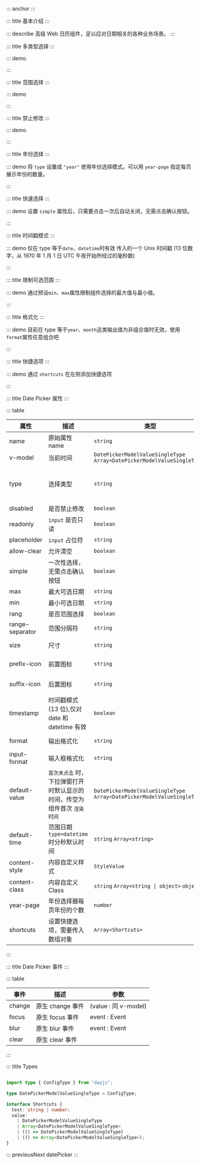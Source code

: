 ::: anchor
:::

::: title 基本介绍
:::

::: describe 高级 Web 日历组件，足以应对日期相关的各种业务场景。
:::

::: title 多类型选择
:::

::: demo

<template>
  <lay-form>
    <lay-form-item label="日期" mode="inline">
      <lay-date-picker v-model="endTime" placeholder="click me" allow-clear></lay-date-picker>
    </lay-form-item>
    <lay-form-item label="时间" mode="inline">
      <lay-date-picker type="time" v-model="endTime2" placeholder="click me" allow-clear></lay-date-picker>
    </lay-form-item>
    <lay-form-item label="日期时间" mode="inline">
      <lay-date-picker type="datetime" v-model="endTime3" placeholder="click me" allow-clear></lay-date-picker>
    </lay-form-item>
    <lay-form-item label="年份" mode="inline">
      <lay-date-picker type="year" v-model="endTime4" placeholder="click me" allow-clear></lay-date-picker>
    </lay-form-item>
    <lay-form-item label="月份" mode="inline">
      <lay-date-picker type="month" v-model="endTime5" placeholder="click me" allow-clear></lay-date-picker>
    </lay-form-item>
    <lay-form-item label="年份月份" mode="inline">
      <lay-date-picker type="yearmonth" v-model="endTime6" placeholder="click me" allow-clear></lay-date-picker>
    </lay-form-item>
  </lay-form>
</template>

<script setup>
import { ref, onMounted } from 'vue'

const endTime = ref(null);
const endTime2 = ref(null);
const endTime3 = ref(null);
const endTime4 = ref(null);
const endTime5 = ref(null);
const endTime6 = ref(null);
</script>

:::

::: title 范围选择
:::

::: demo

<template>
  <lay-form>
    <lay-form-item label="日期范围" :tips="`modelValue: ${rangeTime1}`">
      <lay-date-picker  v-model="rangeTime1" range :placeholder="['开始日期','结束日期']" :allow-clear="true"></lay-date-picker>
    </lay-form-item>
    <lay-form-item label="时间范围" :tips="`modelValue: ${rangeTime4}`">
      <lay-date-picker  v-model="rangeTime4" range type="time" :placeholder="['开始日期','结束日期']"></lay-date-picker>
    </lay-form-item>
    <lay-form-item label="时间日期范围" :tips="`modelValue: ${rangeTime2}`">
      <lay-date-picker  v-model="rangeTime2" range type="datetime" :placeholder="['开始日期','结束日期']"></lay-date-picker>
    </lay-form-item>
    <lay-form-item label=" " :tips="`modelValue: ${rangeTime5}，默认设置时间为 12:30:00`">
      <lay-date-picker v-model="rangeTime5" range :default-time="defaultTime1" type="datetime" :placeholder="['开始日期','结束日期']"></lay-date-picker>
    </lay-form-item>
    <lay-form-item label="年范围" :tips="`modelValue: ${rangeTime6}`">
      <lay-date-picker  v-model="rangeTime6" range type="year" :placeholder="['开始日期','结束日期']"></lay-date-picker>
    </lay-form-item>
    <lay-form-item label="月范围" :tips="`modelValue: ${rangeTime7}`">
      <lay-date-picker  v-model="rangeTime7" range type="month" :placeholder="['开始日期','结束日期']"></lay-date-picker>
    </lay-form-item>
    <lay-form-item label="年月范围" :tips="`modelValue: ${rangeTime3}`">
      <lay-date-picker  v-model="rangeTime3" range type="yearmonth" :placeholder="['开始日期','结束日期']"></lay-date-picker>
    </lay-form-item>
  </lay-form>
</template>

<script setup>
import { ref } from 'vue'
const rangeTime1 = ref([]);
const rangeTime2 = ref(['2001-01-01 01:01:00','2001-02-1 01:01:00']);
const rangeTime3 = ref(['2022-01-01','2023-02-1']);
const rangeTime4 = ref(['01:01:00', '03:03:03']);
const rangeTime5 = ref([]);
const rangeTime6 = ref([]);
const rangeTime7 = ref([]);

const defaultTime1 = '12:30:00'
</script>

:::

::: title 禁止修改
:::

::: demo

<template>
  <lay-date-picker disabled type="year" v-model="endTimeDisabled"></lay-date-picker>
</template>

<script setup>
import { ref } from 'vue'

const endTimeDisabled = ref("2022-03-04 17:35:00");
</script>

:::

::: title 年份选择
:::

::: demo 将 `type` 设置成 `"year"` 使用年份选择模式。可以用 `year-page` 指定每页展示年份的数量。

<template>
  <lay-space>
    <lay-date-picker type="year" v-model="endTimeYearRange"></lay-date-picker>
    <lay-date-picker type="year" v-model="endTimeYearRange" :year-page="32"></lay-date-picker>
  </lay-space>
</template>

<script setup>
import { ref } from 'vue'

const endTimeYearRange = ref("2022");
</script>

:::

::: title 快速选择
:::

::: demo 设置 `simple` 属性后，只需要点击一次后自动关闭，无需点击确认按钮。

<template>
  <lay-form>
    <lay-form-item label="日期" mode="inline">
      <lay-date-picker simple v-model="endTime" placeholder="click me" allow-clear></lay-date-picker>
    </lay-form-item>
    <lay-form-item label="日期 range" mode="inline">
      <lay-date-picker simple range v-model="endTimeRange" placeholder="click me" allow-clear></lay-date-picker>
    </lay-form-item>
    <lay-form-item label="年份" mode="inline">
      <lay-date-picker simple type="year" v-model="endTime4" placeholder="click me" allow-clear></lay-date-picker>
    </lay-form-item>
    <lay-form-item label="年份" mode="inline">
      <lay-date-picker simple type="year" range v-model="endTime4Range" placeholder="click me" allow-clear></lay-date-picker>
    </lay-form-item>
    <lay-form-item label="月份" mode="inline">
      <lay-date-picker simple type="month" v-model="endTime5" placeholder="click me" allow-clear></lay-date-picker>
    </lay-form-item>
    <lay-form-item label="月份" mode="inline">
      <lay-date-picker simple type="month" range v-model="endTime5Range" placeholder="click me" allow-clear></lay-date-picker>
    </lay-form-item>
    <lay-form-item label="年份月份" mode="inline">
      <lay-date-picker simple type="yearmonth" v-model="endTime6" placeholder="click me" allow-clear></lay-date-picker>
    </lay-form-item>
     <lay-form-item label="年份月份range" mode="inline">
      <lay-date-picker simple type="yearmonth" range v-model="endTime6Range" placeholder="click me" allow-clear></lay-date-picker>
    </lay-form-item>
  </lay-form>
</template>

<script setup>
import { ref } from 'vue'

const endTime = ref(null);
const endTimeRange = ref(null);
const endTime4 = ref(null);
const endTime4Range = ref(null);
const endTime5 = ref(null);
const endTime5Range = ref(null);
const endTime6 = ref(null);
const endTime6Range = ref(null);
</script>

:::

::: title 时间戳模式
:::

::: demo 仅在 type 等于`date`、`datetime`时有效 传入的一个 Unix 时间戳 (13 位数字，从 1970 年 1 月 1 日 UTC 午夜开始所经过的毫秒数)

<template>
  <lay-space direction="vertical">
    <lay-space>
      <lay-date-picker v-model="timestamp1" timestamp></lay-date-picker>
      model-value: {{ timestamp1 }}
    </lay-space>
    <lay-space>
      <lay-date-picker v-model="timestamp2" type='datetime' timestamp></lay-date-picker> 
      model-value: {{ timestamp2 }}
    </lay-space>
  </lay-space>
</template>

<script setup>
import { ref } from 'vue'

const timestamp1 = ref(new Date().getTime());
const timestamp2 = ref(new Date().getTime());
</script>

:::

::: title 限制可选范围
:::

::: demo 通过预设`min`、`max`属性限制组件选择的最大值与最小值。

<template>
  <lay-space direction="vertical">
    <lay-space>
      <span style='width:70px'> 日期：</span>
      <lay-date-picker v-model='limitDate' :min='minDate' :max='maxDate' placeholder="限制日期"></lay-date-picker>
    </lay-space>
    <lay-space>
      <span style='width:70px'> 年：</span>
      <lay-date-picker type="year" v-model='limitYear'  min='2017' max='2026' placeholder="限制年"></lay-date-picker>
    </lay-space>
    <lay-space>
      <span style='width:70px'> 月:</span>
      <lay-date-picker type="month" v-model='limitMonth' min='2' max='11' placeholder="限制月"></lay-date-picker>
    </lay-space>
    <lay-space>
      <span style='width:70px'> 时间:</span>
      <lay-date-picker type="time" v-model='endTime5' min='14:30:00' max='21:40:00' placeholder="限制时间"></lay-date-picker>
    </lay-space>
    <lay-space>
      <span style='width:70px'> 日期区间：</span>
      <lay-date-picker range v-model='limitDateRange' :min='minDate' :max='maxLimitDate' placeholder="请选择"></lay-date-picker>
    </lay-space>
  </lay-space>
</template>

<script setup>
import { ref } from 'vue'
import dayjs from "dayjs";

const minDate = dayjs().startOf('month').add(10,'day').format('YYYY-MM-DD HH:mm');
const maxDate = dayjs().endOf('month').subtract(10,'day').format('YYYY-MM-DD HH:mm');
const limitDate=ref(dayjs().startOf('month').add(11,'day').format('YYYY-MM-DD HH:mm'));
const limitYear=ref(dayjs().year());
const limitMonth=ref(dayjs().month()+1);
const limitDateRange=ref([])
const maxLimitDate = dayjs().add(1,'month').endOf('month').subtract(10,'day').format('YYYY-MM-DD HH:mm');
const limitTimeRange = ref([]);
</script>

:::

::: title 格式化
:::

::: demo 目前在 type 等于`year`、`month`这类输出值为非组合值时无效，使用`format`属性任意组合吧

<template>
  endTimeFormat: {{endTimeFormat}}
  <lay-date-picker v-model="endTimeFormat" simple type="date" :format="'DD/MM/YYYY'" placeholder="format"></lay-date-picker>
  endTimeInputFormat: {{endTimeInputFormat}}
  <lay-date-picker v-model="endTimeInputFormat" simple type="date" :inputFormat="'DD/MM/YYYY'" placeholder="inputFormat"></lay-date-picker>
</template>

<script setup>
import { ref } from 'vue'

const endTimeFormat = ref(null);
const endTimeInputFormat = ref(null);
</script>

:::

::: title 快捷选项
:::

::: demo 通过 `shortcuts` 在左侧添加快捷选项

<template>
  <lay-space>
    <lay-date-picker v-model="value1" :shortcuts="shortcuts1" type="date" placeholder="format"></lay-date-picker>
    <lay-date-picker v-model="value2" :shortcuts="shortcuts2" type="date" range  placeholder="范围"></lay-date-picker>
  </lay-space>
</template>

<script setup>
import { ref } from 'vue'

const value1 = ref(null);
const value2 = ref(null);

const shortcuts1 = [
  {text: '明天', value: new Date(new Date().setDate(new Date().getDate() + 1))},
  {text: '后天', value: new Date(new Date().setDate(new Date().getDate() + 2))}
]

const shortcuts2 = [
  {
    text: '上周',
    value: () => {
      const end1 = new Date()
      const start1 = new Date()
      start1.setTime(start1.getTime() - 3600 * 1000 * 24 * 7)
      return [start1, end1]
    },
  },
  {
    text: '上月',
    value: () => {
      const end2 = new Date()
      const start2 = new Date()
      start2.setTime(start2.getTime() - 3600 * 1000 * 24 * 30)
      return [start2, end2]
    },
  },
  {
    text: '之前3个月',
    value: () => {
      const end3 = new Date()
      const start3 = new Date()
      start3.setTime(start3.getTime() - 3600 * 1000 * 24 * 90)
      return [start3, end3]
    },
  },
]
</script>

:::

::: title Date Picker 属性
:::

::: table

| 属性            | 描述                                                                     | 类型                                                                     | 默认值              | 可选值                                              | 版本     |
| --------------- | ------------------------------------------------------------------------ | ------------------------------------------------------------------------ | ------------------- | --------------------------------------------------- | -------- |
| name            | 原始属性 name                                                            | `string`                                                                 | --                  | --                                                  | --       |
| v-model         | 当前时间                                                                 | `DatePickerModelValueSingleType` `Array<DatePickerModelValueSingleType>` | --                  | --                                                  | --       |
| type            | 选择类型                                                                 | `string`                                                                 | `date`              | `date` `datetime` `year` `month` `time` `yearmonth` | --       |
| disabled        | 是否禁止修改                                                             | `boolean`                                                                | `false`             | —                                                   | —        |
| readonly        | `input` 是否只读                                                         | `boolean`                                                                | `false`             | —                                                   | —        |
| placeholder     | `input` 占位符                                                           | `string`                                                                 | --                  | —                                                   | —        |
| allow-clear     | 允许清空                                                                 | `boolean`                                                                | `false`             | --                                                  | --       |
| simple          | 一次性选择，无需点击确认按钮                                             | `boolean`                                                                | `false`             | --                                                  | --       |
| max             | 最大可选日期                                                             | `string`                                                                 | --                  | --                                                  | --       |
| min             | 最小可选日期                                                             | `string`                                                                 | --                  | --                                                  | --       |
| rang            | 是否范围选择                                                             | `boolean`                                                                | `false`             | --                                                  | --       |
| range-separator | 范围分隔符                                                               | `string`                                                                 | `至`                | --                                                  | --       |
| size            | 尺寸                                                                     | `string`                                                                 | `lg` `md` `sm` `xs` | `md`                                                | --       |
| prefix-icon     | 前置图标                                                                 | `string`                                                                 | `layui-icon-date`   | 内置图标集                                          | `1.4.0`  |
| suffix-icon     | 后置图标                                                                 | `string`                                                                 | --                  | 内置图标集                                          | `1.4.0`  |
| timestamp       | 时间戳模式(13 位),仅对 date 和 datetime 有效                             | `boolean`                                                                | `false`             | `true` `false`                                      | `1.6.5`  |
| format          | 输出格式化                                                               | `string`                                                                 | --                  | 例如`YYYY-MM-DD`                                    | -        |
| input-format          | 输入框格式化                                                               | `string`                                                                 | --                  | 例如`YYYY-MM-DD`                                    | `2.19.0`    |
| default-value   | `首次未点击` 时，下拉弹窗打开时默认显示的时间，传空为组件首次 `渲染时间` | `DatePickerModelValueSingleType` `Array<DatePickerModelValueSingleType>` | --                  | --                                                  | `2.19.0` |
| default-time    | 范围日期 `type=datetime` 时分秒默认时间                                  | `string` `Array<string>`                                                 | --                  | 例如`12:30:00`                                      | `2.17.2` |
| content-style   | 内容自定义样式                                                           | `StyleValue`                                                             | --                  | --                                                  | --       |
| content-class   | 内容自定义 Class                                                         | `string` `Array<string \| object>` `object`                              | --                  | --                                                  | --       |
| year-page       | 年份选择器每页年份的个数           |  `number`            | `15`             | --|              `2.19.0`                    |      
| shortcuts       | 设置快捷选项，需要传入数组对象       |  `Array<Shortcuts>`            | `15`             | --|              `2.19.0`                    |  


:::

::: title Date Picker 事件
:::

::: table

| 事件   | 描述             | 参数                 |
| ------ | ---------------- | -------------------- |
| change | 原生 change 事件 | (value : 同 v-model) |
| focus  | 原生 focus 事件  | event : Event        |
| blur   | 原生 blur 事件   | event : Event        |
| clear  | 原生 clear 事件  |                      |

:::

::: title Types

```ts

import type { ConfigType } from "dayjs";

type DatePickerModelValueSingleType = ConfigType;

interface Shortcuts {
  text: string | number;
  value:
    | DatePickerModelValueSingleType
    | Array<DatePickerModelValueSingleType>
    | (() => DatePickerModelValueSingleType)
    | (() => Array<DatePickerModelValueSingleType>);
}

```

::: previousNext datePicker
:::
